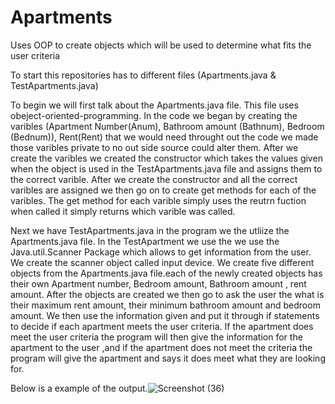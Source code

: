 # Apartments
Uses OOP to create objects which will be used to determine what fits the user criteria

To start this repositories has to different files (Apartments.java & TestApartments.java)

To begin we will first talk about the Apartments.java file. This file uses obeject-oriented-programming.
In the code we began by creating the varibles (Apartment Number(Anum), Bathroom amount (Bathnum), 
Bedroom (Bednum)), Rent(Rent) that we would need throught out the code we made those
varibles private to no out side source could alter them. After we create the varibles we created the 
constructor which takes the values given when the object is used in the TestApartments.java file and assigns
them to the correct varible. After we create the constructor and all the correct varibles are assigned we then
go on to create get methods for each of the varibles. The get method for each varible simply uses the reutrn 
fuction when called it simply returns which varible was called.

Next we have TestApartments.java in the program we the utliize the Apartments.java file. In the TestApartment we use the 
we use the Java.util.Scanner Package which allows to get information from the user. We create the scanner object called input device.
We create five different objects from the Apartments.java file.each of the newly created objects has their own
Apartment number, Bedroom amount, Bathroom amount , rent amount. After the objects are created we then go to ask the 
user the what is their maximum rent amount, their minimum bathroom amount and bedroom amount. We then use the information 
given and put it through if statements to decide if each apartment meets the user criteria. If the apartment does meet the user
criteria the program will then give the information for the apartment to the user ,and if the apartment does not meet the criteria 
the program will give the apartment and says it does meet what they are looking for. 

Below is a example of the output.![Screenshot (36)](https://user-images.githubusercontent.com/74160231/109454797-ad4a5400-7a1a-11eb-98ed-89ef719ab943.png)
